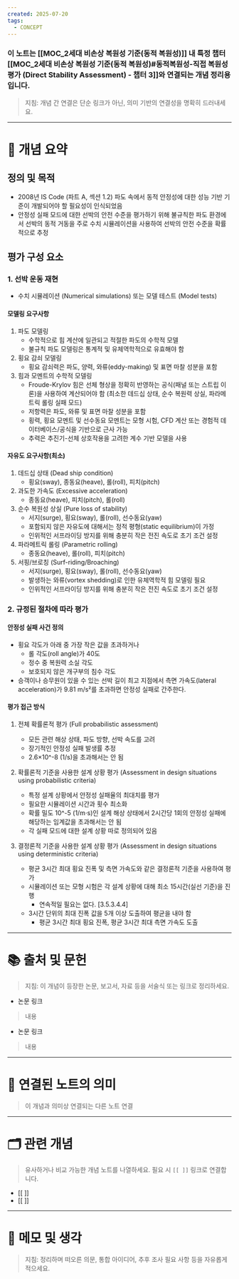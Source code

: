 ```yaml
---
created: 2025-07-20
tags:
  - CONCEPT
---
```

### 이 노트는 [[MOC_2세대 비손상 복원성 기준(동적 복원성)]] 내 특정 챕터[[MOC_2세대 비손상 복원성 기준(동적 복원성)#동적복원성-직접 복원성 평가 (Direct Stability Assessment) - 챕터 3]]와 연결되는 개념 정리용입니다.  
> 지침: 개념 간 연결은 단순 링크가 아닌, 의미 기반의 연결성을 명확히 드러내세요.  
---

# 🧩 개념 요약  
## 정의 및 목적
- 2008년 IS Code (파트 A, 섹션 1.2) 
  파도 속에서 동적 안정성에 대한 성능 기반 기준이 개발되어야 할 필요성이 인식되었음
- 안정성 실패 모드에 대한 선박의 안전 수준을 평가하기 위해 불규칙한 파도 환경에서 
  선박의 동적 거동을 주로 수치 시뮬레이션을 사용하여 선박의 안전 수준을 확률적으로 추정  

## 평가 구성 요소
### 1. 선박 운동 재현
- 수치 시뮬레이션 (Numerical simulations) 또는 모델 테스트 (Model tests)

#### 모델링 요구사항
1. 파도 모델링
	- 수학적으로 힘 계산에 일관되고 적절한 파도의 수학적 모델
	- 불규칙 파도 모델링은 통계적 및 유체역학적으로 유효해야 함
2. 횡요 감쇠 모델링
	- 횡요 감쇠력은 파도, 양력, 와류(eddy-making) 및 표면 마찰 성분을 포함
3. 힘과 모멘트의 수학적 모델링
	- Froude-Krylov 힘은 선체 형상을 정확히 반영하는 공식(패널 또는 스트립 이론)을 사용하여 계산되어야 함 (최소한 데드십 상태, 순수 복원력 상실, 파라메트릭 롤링 실패 모드)
	- 저항력은 파도, 와류 및 표면 마찰 성분을 포함
	- 횡력, 횡요 모멘트 및 선수동요 모멘트는 모형 시험, CFD 계산 또는 경험적 데이터베이스/공식을 기반으로 근사 가능
	- 추력은 추진기-선체 상호작용을 고려한 계수 기반 모델을 사용

#### 자유도 요구사항(최소)
1. 데드십 상태 (Dead ship condition)
	- 횡요(sway), 종동요(heave), 롤(roll), 피치(pitch)
2. 과도한 가속도 (Excessive acceleration)
	- 종동요(heave), 피치(pitch), 롤(roll)
3. 순수 복원성 상실 (Pure loss of stability)
	- 서지(surge), 횡요(sway), 롤(roll), 선수동요(yaw)
	- 포함되지 않은 자유도에 대해서는 정적 평형(static equilibrium)이 가정
	- 인위적인 서프라이딩 방지를 위해 충분히 작은 전진 속도로 초기 조건 설정
4. 파라메트릭 롤링 (Parametric rolling)
	- 종동요(heave), 롤(roll), 피치(pitch)
5. 서핑/브로칭 (Surf-riding/Broaching)
	- 서지(surge), 횡요(sway), 롤(roll), 선수동요(yaw)
	- 발생하는 와류(vortex shedding)로 인한 유체역학적 힘 모델링 필요
	- 인위적인 서프라이딩 방지를 위해 충분히 작은 전진 속도로 초기 조건 설정


### 2. 규정된 절차에 따라 평가
#### 안정성 실패 사건 정의
- 횡요 각도가 아래 중 가장 작은 값을 초과하거나
	- 롤 각도(roll angle)가 40도
	- 정수 중 복원력 소실 각도
	- 보호되지 않은 개구부의 침수 각도 
- 승객이나 승무원이 있을 수 있는 선박 길이 최고 지점에서 
  측면 가속도(lateral acceleration)가 9.81 m/s²를 초과하면 
  안정성 실패로 간주한다.

#### 평가 접근 방식
1. 전체 확률론적 평가 (Full probabilistic assessment)
	- 모든 관련 해상 상태, 파도 방향, 선박 속도를 고려
	- 장기적인 안정성 실패 발생률 추정
	- 2.6×10^-8 (1/s)을 초과해서는 안 됨

2. 확률론적 기준을 사용한 설계 상황 평가 (Assessment in design situations using probabilistic criteria)
	- 특정 설계 상황에서 안정성 실패율의 최대치를 평가
	- 필요한 시뮬레이션 시간과 횟수 최소화
	- 확률 밀도 10^-5 (1/m⋅s)인 설계 해상 상태에서 
	  2시간당 1회의 안정성 실패에 해당하는 임계값을 초과해서는 안 됨
	- 각 실패 모드에 대한 설계 상황 따로 정의되어 있음

3. 결정론적 기준을 사용한 설계 상황 평가 (Assessment in design situations using deterministic criteria)
	- 평균 3시간 최대 횡요 진폭 및 측면 가속도와 같은 결정론적 기준을 사용하여 평가
	- 시뮬레이션 또는 모형 시험은 각 설계 상황에 대해 최소 15시간(실선 기준)을 진행 
		- 연속적일 필요는 없다. [3.5.3.4.4]
	- 3시간 단위의 최대 진폭 값을 5개 이상 도출하여 평균을 내야 함
		- 평균 3시간 최대 횡요 진폭, 평균 3시간 최대 측면 가속도 도출








---

# 📚 출처 및 문헌  
> 지침: 이 개념이 등장한 논문, 보고서, 자료 등을 서술식 또는 링크로 정리하세요.

- 논문 링크
> 내용
- 논문 링크
>  내용 

---

# 🔗 연결된 노트의 의미  
> 이 개념과 의미상 연결되는 다른 노트 연결

---

# 🗂 관련 개념  
> 유사하거나 비교 가능한 개념 노트를 나열하세요. 필요 시 `[[ ]]` 링크로 연결합니다.

- [[ ]]
- [[ ]]

---

# 💬 메모 및 생각  
> 지침: 정리하며 떠오른 의문, 통합 아이디어, 추후 조사 필요 사항 등을 자유롭게 적으세요.

